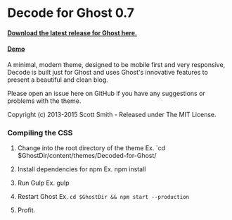 # Decode for Ghost 0.7
#### [Download the latest release for Ghost here.](https://github.com/ScottSmith95/Decode-for-Ghost/releases/download/0.7.1/decode.zip)

#### [Demo](http://decode-ghost-demo.scotthsmith.com)

A minimal, modern theme, designed to be mobile first and very responsive, Decode is built just for Ghost and uses Ghost's innovative features to present a beautiful and clean blog.

Please open an issue here on GitHub if you have any suggestions or problems with the theme.

Copyright (c) 2013-2015 Scott Smith - Released under The MIT License.

### Compiling the CSS

1. Change into the root directory of the theme
    Ex. `cd $GhostDir/content/themes/Decoded-for-Ghost/

2. Install dependencies for npm
    Ex. npm install

3. Run Gulp
    Ex. gulp

4. Restart Ghost
    Ex. `cd $GhostDir && npm start --production`

5. Profit.
